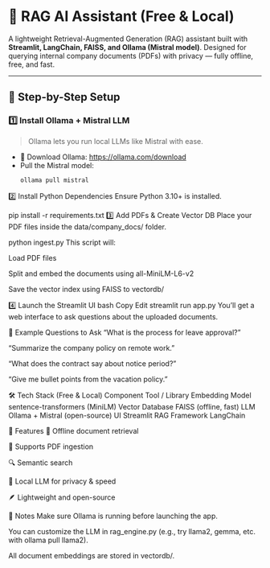 # 🤖 RAG AI Assistant (Free & Local)

A lightweight Retrieval-Augmented Generation (RAG) assistant built with **Streamlit, LangChain, FAISS, and Ollama (Mistral model)**. Designed for querying internal company documents (PDFs) with privacy — fully offline, free, and fast.

---

## 🧠 Step-by-Step Setup

### 1️⃣ Install Ollama + Mistral LLM

> Ollama lets you run local LLMs like Mistral with ease.

- 🔗 Download Ollama: https://ollama.com/download  
- Pull the Mistral model:
  ```bash
  ollama pull mistral
2️⃣ Install Python Dependencies
Ensure Python 3.10+ is installed.


pip install -r requirements.txt
3️⃣ Add PDFs & Create Vector DB
Place your PDF files inside the data/company_docs/ folder.


python ingest.py
This script will:

Load PDF files

Split and embed the documents using all-MiniLM-L6-v2

Save the vector index using FAISS to vectordb/

4️⃣ Launch the Streamlit UI
bash
Copy
Edit
streamlit run app.py
You’ll get a web interface to ask questions about the uploaded documents.

💬 Example Questions to Ask
“What is the process for leave approval?”

“Summarize the company policy on remote work.”

“What does the contract say about notice period?”

“Give me bullet points from the vacation policy.”

🛠️ Tech Stack (Free & Local)
Component	Tool / Library
Embedding Model	sentence-transformers (MiniLM)
Vector Database	FAISS (offline, fast)
LLM	Ollama + Mistral (open-source)
UI	Streamlit
RAG Framework	LangChain

🚀 Features
💾 Offline document retrieval

📄 Supports PDF ingestion

🔍 Semantic search

🧠 Local LLM for privacy & speed

🪶 Lightweight and open-source

📌 Notes
Make sure Ollama is running before launching the app.

You can customize the LLM in rag_engine.py (e.g., try llama2, gemma, etc. with ollama pull llama2).

All document embeddings are stored in vectordb/.


